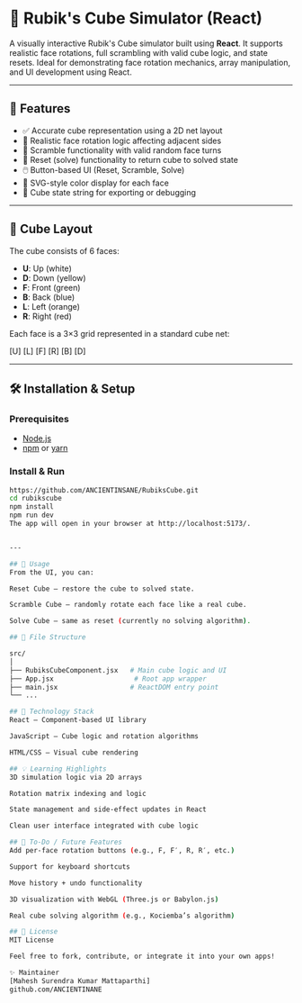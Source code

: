 # 🧊 Rubik's Cube Simulator (React)

A visually interactive Rubik's Cube simulator built using **React**. It supports realistic face rotations, full scrambling with valid cube logic, and state resets. Ideal for demonstrating face rotation mechanics, array manipulation, and UI development using React.

---

## 🚀 Features

- ✅ Accurate cube representation using a 2D net layout
- 🔄 Realistic face rotation logic affecting adjacent sides
- 🎲 Scramble functionality with valid random face turns
- 🧹 Reset (solve) functionality to return cube to solved state
- 🖱️ Button-based UI (Reset, Scramble, Solve)
- 🎨 SVG-style color display for each face
- 🔡 Cube state string for exporting or debugging

---

## 🧩 Cube Layout

The cube consists of 6 faces:

- **U**: Up (white)
- **D**: Down (yellow)
- **F**: Front (green)
- **B**: Back (blue)
- **L**: Left (orange)
- **R**: Right (red)

Each face is a 3×3 grid represented in a standard cube net:

[U]
[L] [F] [R] [B]
[D]

---

## 🛠️ Installation & Setup

### Prerequisites

- [Node.js](https://nodejs.org/)
- [npm](https://www.npmjs.com/) or [yarn](https://yarnpkg.com/)

### Install & Run

```bash
https://github.com/ANCIENTINSANE/RubiksCube.git
cd rubikscube
npm install
npm run dev
The app will open in your browser at http://localhost:5173/.


---

## 🧪 Usage
From the UI, you can:

Reset Cube – restore the cube to solved state.

Scramble Cube – randomly rotate each face like a real cube.

Solve Cube – same as reset (currently no solving algorithm).

## 📁 File Structure

src/
│
├── RubiksCubeComponent.jsx   # Main cube logic and UI
├── App.jsx                    # Root app wrapper
├── main.jsx                  # ReactDOM entry point
└── ...

## 🎨 Technology Stack
React – Component-based UI library

JavaScript – Cube logic and rotation algorithms

HTML/CSS – Visual cube rendering

## 💡 Learning Highlights
3D simulation logic via 2D arrays

Rotation matrix indexing and logic

State management and side-effect updates in React

Clean user interface integrated with cube logic

## 📌 To-Do / Future Features
Add per-face rotation buttons (e.g., F, F′, R, R′, etc.)

Support for keyboard shortcuts

Move history + undo functionality

3D visualization with WebGL (Three.js or Babylon.js)

Real cube solving algorithm (e.g., Kociemba’s algorithm)

## 📜 License
MIT License

Feel free to fork, contribute, or integrate it into your own apps!

✨ Maintainer
[Mahesh Surendra Kumar Mattaparthi]
github.com/ANCIENTINANE
